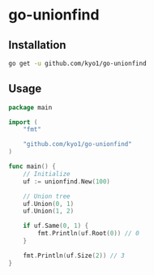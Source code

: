 # go-unionfind

## Installation

```sh
go get -u github.com/kyo1/go-unionfind
```

## Usage

```go
package main

import (
	"fmt"

	"github.com/kyo1/go-unionfind"
)

func main() {
	// Initialize
	uf := unionfind.New(100)

    // Union tree
	uf.Union(0, 1)
	uf.Union(1, 2)

	if uf.Same(0, 1) {
		fmt.Println(uf.Root(0)) // 0
	}

	fmt.Println(uf.Size(2)) // 3
}
```
